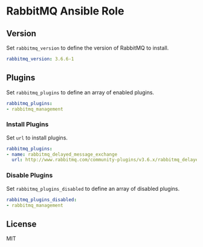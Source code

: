 # RabbitMQ Ansible Role

## Version

Set `rabbitmq_version` to define the version of RabbitMQ to install.

```yaml
rabbitmq_version: 3.6.6-1
```

## Plugins

Set `rabbitmq_plugins` to define an array of enabled plugins.

```yaml
rabbitmq_plugins:
- rabbitmq_management
```

### Install Plugins

Set `url` to install plugins.

```yaml
rabbitmq_plugins:
- name: rabbitmq_delayed_message_exchange
  url: http://www.rabbitmq.com/community-plugins/v3.6.x/rabbitmq_delayed_message_exchange-0.0.1.ez
```

### Disable Plugins

Set `rabbitmq_plugins_disabled` to define an array of disabled plugins.

```yaml
rabbitmq_plugins_disabled:
- rabbitmq_management
```

## License

MIT
